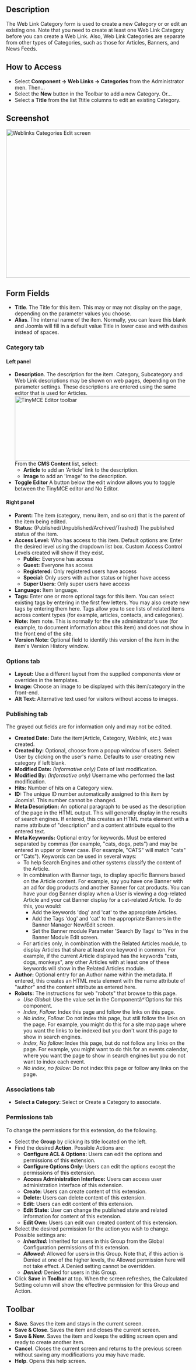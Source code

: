 <!-- Filename: Help4.x:Components_Weblinks_Categories_Edit / Display title: Web Links: Edit Category -->

## Description

The Web Link Category form is used to create a new Category or or edit
an existing one. Note that you need to create at least one Web Link
Category before you can create a Web Link. Also, Web Link Categories are
separate from other types of Categories, such as those for Articles,
Banners, and News Feeds.

## How to Access

- Select **Component → Web Links → Categories** from the
  Administrator men. Then...
- Select the **New** button in the Toolbar to add a new Category. Or...
- Select a **Title** from the list Ttitle columns to edit an existing
  Category.

## Screenshot

<img
src="https://docs.joomla.org/images/thumb/3/31/Help-4x-Components-Weblinks-Categories-Edit-en.png/800px-Help-4x-Components-Weblinks-Categories-Edit-en.png"
decoding="async"
srcset="https://docs.joomla.org/images/3/31/Help-4x-Components-Weblinks-Categories-Edit-en.png 1.5x"
data-file-width="1000" data-file-height="508" width="800" height="406"
alt="Weblinks Categories Edit screen" />

## Form Fields

- **Title**. The Title for this item. This may or may not display on the
  page, depending on the parameter values you choose.
- **Alias**. The internal name of the item. Normally, you can leave this
  blank and Joomla will fill in a default value Title in lower case and
  with dashes instead of spaces.

### Category tab

#### Left panel

- **Description**. The description for the item. Category, Subcategory
  and Web Link descriptions may be shown on web pages, depending on the
  parameter settings. These descriptions are entered using the same
  editor that is used for Articles.<br>
    <img
    src="https://docs.joomla.org/images/thumb/d/d3/Help-4x-Administrator-Categories-Edit-Editor-en.png/600px-Help-4x-Administrator-Categories-Edit-Editor-en.png"
    decoding="async"
    srcset="https://docs.joomla.org/images/d/d3/Help-4x-Administrator-Categories-Edit-Editor-en.png 1.5x"
    data-file-width="858" data-file-height="251" width="600" height="176"
    alt="TinyMCE Editor toolbar" /><br>
    From the **CMS Content** list, select:
    - **Article** to add an 'Article' link to the description.
    - **Image** to add an 'Image' to the description.
- **Toggle Editor** A button below the edit window allows you
    to toggle between the TinyMCE editor and No Editor.

#### Right panel

- **Parent:** The item (category, menu item, and so on) that is the
  parent of the item being edited.
- **Status:** (Published/Unpublished/Archived/Trashed) The published
  status of the item.
- **Access Level:** Who has access to this item. Default options are:
  Enter the desired level using the dropdown list box. Custom Access
  Control Levels created will show if they exist.
  - **Public:** Everyone has access
  - **Guest:** Everyone has access
  - **Registered:** Only registered users have access
  - **Special:** Only users with author status or higher have access
  - **Super Users:** Only super users have access
- **Language:** Item language.
- **Tags:** Enter one or more optional tags for this item. You can
  select existing tags by entering in the first few letters. You may
  also create new tags by entering them here. Tags allow you to see
  lists of related items across content types (for example, articles,
  contacts, and categories).
- **Note:** Item note. This is normally for the site administrator's use
  (for example, to document information about this item) and does not
  show in the front end of the site.
- **Version Note:** Optional field to identify this version of the item
  in the item's Version History
  window.

### Options tab

- **Layout:** Use a different layout from the supplied components view
  or overrides in the templates.
- **Image:** Choose an image to be displayed with this item/category in
  the front-end.
- **Alt Text:** Alternative text used for visitors without access to
  images.

### Publishing tab

The grayed out fields are for information only and may not be edited.

- **Created Date:** Date the item(Article, Category, Weblink, etc.) was
  created.
- **Created by:** Optional, choose from a popup window of users. Select
  User by clicking on the user's name. Defaults to user creating new
  category if left blank.
- **Modified Date:** *(Informative only)* Date of last modification.
- **Modified By:** *(Informative only)* Username who performed the last
  modification.
- **Hits:** Number of hits on a Category view.
- **ID:** The unique ID number automatically assigned to this item by
  Joomla!. This number cannot be changed.
- **Meta Description:** An optional paragraph to be used as the
  description of the page in the HTML output. This will generally
  display in the results of search engines. If entered, this creates an
  HTML meta element with a name attribute of "description" and a content
  attribute equal to the entered text.
- **Meta Keywords:** Optional entry for keywords. Must be entered
  separated by commas (for example, "cats, dogs, pets") and may be
  entered in upper or lower case. (For example, "CATS" will match "cats"
  or "Cats"). Keywords can be used in several ways:
  - To help Search Engines and other systems classify the content of the
    Article.
  - In combination with Banner tags, to display specific Banners based
    on the Article content. For example, say you have one Banner with an
    ad for dog products and another Banner for cat products. You can
    have your dog Banner display when a User is viewing a dog-related
    Article and your cat Banner display for a cat-related Article. To do
    this, you would:
    - Add the keywords 'dog' and 'cat' to the appropriate Articles.
    - Add the Tags 'dog' and 'cat' to the appropriate Banners in the
      Banner Manager New/Edit
      screen.
    - Set the Banner module Parameter 'Search By Tags' to 'Yes in the
      Banner Module Edit
      screen.
  - For articles only, in combination with the Related Articles
    module, to display Articles that share at least one keyword in
    common. For example, if the current Article displayed has the
    keywords "cats, dogs, monkeys", any other Articles with at least one
    of these keywords will show in the Related Articles module.
- **Author:** Optional entry for an Author name within the metadata. If
  entered, this creates an HTML meta element with the name attribute of
  "author" and the content attribute as entered here.
- **Robots:** The instructions for web "robots" that browse to this
  page.
  - *Use Global*: Use the value set in the Componentâ†’Options for this
    component.
  - *Index, Follow*: Index this page and follow the links on this page.
  - *No index, Follow*: Do not index this page, but still follow the
    links on the page. For example, you might do this for a site map
    page where you want the links to be indexed but you don't want this
    page to show in search engines.
  - *Index, No follow*: Index this page, but do not follow any links on
    the page. For example, you might want to do this for an events
    calendar, where you want the page to show in search engines but you
    do not want to index each event.
  - *No index, no follow*: Do not index this page or follow any links on
    the page.

### Associations tab

- **Select a Category:** Select or Create a Category to associate.

### Permissions tab

To change the permissions for this extension, do the following.

- Select the **Group** by clicking its title located on the left.
- Find the desired **Action**. Possible Actions are:
  - **Configure ACL & Options:** Users can edit the options and
    permissions of this extension.
  - **Configure Options Only:** Users can edit the options except the
    permissions of this extension.
  - **Access Administration Interface:** Users can access user
    administration interface of this extension.
  - **Create:** Users can create content of this extension.
  - **Delete:** Users can delete content of this extension.
  - **Edit:** Users can edit content of this extension.
  - **Edit State:** User can change the published state and related
    information for content of this extension.
  - **Edit Own:** Users can edit own created content of this extension.
- Select the desired permission for the action you wish to change.
  Possible settings are:
  - ***Inherited:*** Inherited for users in this Group from the Global
    Configuration permissions of this extension.
  - ***Allowed:*** Allowed for users in this Group. Note that, if this
    action is Denied at one of the higher levels, the Allowed permission
    here will not take effect. A Denied setting cannot be overridden.
  - ***Denied:*** Denied for users in this Group.
- Click **Save** in **Toolbar** at top. When the screen refreshes, the
  Calculated Setting column will show the effective permission for this
  Group and Action.

## Toolbar

- **Save**. Saves the item and stays in the current screen.
- **Save & Close**. Saves the item and closes the current screen.
- **Save & New**. Saves the item and keeps the editing screen open and
  ready to create another item.
- **Cancel**. Closes the current screen and returns to the previous
  screen without saving any modifications you may have made.
- **Help**. Opens this help screen.
